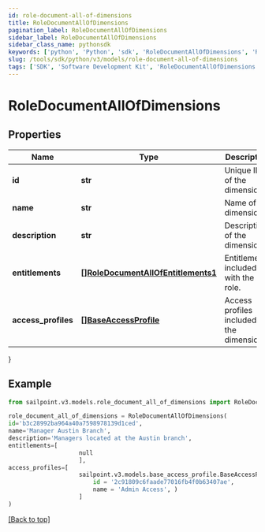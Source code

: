 ```yaml
---
id: role-document-all-of-dimensions
title: RoleDocumentAllOfDimensions
pagination_label: RoleDocumentAllOfDimensions
sidebar_label: RoleDocumentAllOfDimensions
sidebar_class_name: pythonsdk
keywords: ['python', 'Python', 'sdk', 'RoleDocumentAllOfDimensions', 'RoleDocumentAllOfDimensions'] 
slug: /tools/sdk/python/v3/models/role-document-all-of-dimensions
tags: ['SDK', 'Software Development Kit', 'RoleDocumentAllOfDimensions', 'RoleDocumentAllOfDimensions']
---
```


# RoleDocumentAllOfDimensions


## Properties

Name | Type | Description | Notes
------------ | ------------- | ------------- | -------------
**id** | **str** | Unique ID of the dimension. | [optional] 
**name** | **str** | Name of the dimension. | [optional] 
**description** | **str** | Description of the dimension. | [optional] 
**entitlements** | [**[]RoleDocumentAllOfEntitlements1**](role-document-all-of-entitlements1) | Entitlements included with the role. | [optional] 
**access_profiles** | [**[]BaseAccessProfile**](base-access-profile) | Access profiles included in the dimension. | [optional] 
}

## Example

```python
from sailpoint.v3.models.role_document_all_of_dimensions import RoleDocumentAllOfDimensions

role_document_all_of_dimensions = RoleDocumentAllOfDimensions(
id='b3c28992ba964a40a7598978139d1ced',
name='Manager Austin Branch',
description='Managers located at the Austin branch',
entitlements=[
                    null
                    ],
access_profiles=[
                    sailpoint.v3.models.base_access_profile.BaseAccessProfile(
                        id = '2c91809c6faade77016fb4f0b63407ae', 
                        name = 'Admin Access', )
                    ]
)

```
[[Back to top]](#) 

